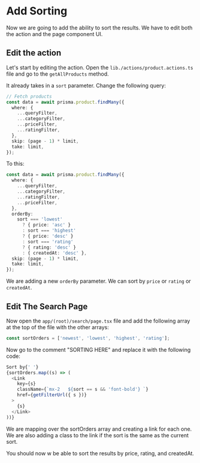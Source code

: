 # Add Sorting

Now we are going to add the ability to sort the results. We have to edit both the action and the page component UI.

## Edit the action

Let's start by editing the action. Open the `lib./actions/product.actions.ts` file and go to the `getAllProducts` method.

It already takes in a `sort` parameter. Change the following query:

```ts
// Fetch products
const data = await prisma.product.findMany({
  where: {
    ...queryFilter,
    ...categoryFilter,
    ...priceFilter,
    ...ratingFilter,
  },
  skip: (page - 1) * limit,
  take: limit,
});
```

To this:

```ts
const data = await prisma.product.findMany({
  where: {
    ...queryFilter,
    ...categoryFilter,
    ...ratingFilter,
    ...priceFilter,
  },
  orderBy:
    sort === 'lowest'
      ? { price: 'asc' }
      : sort === 'highest'
      ? { price: 'desc' }
      : sort === 'rating'
      ? { rating: 'desc' }
      : { createdAt: 'desc' },
  skip: (page - 1) * limit,
  take: limit,
});
```

We are adding a new `orderBy` parameter. We can sort by `price` or `rating` or `createdAt`.

## Edit The Search Page

Now open the `app/(root)/search/page.tsx` file and add the following array at the top of the file with the other arrays:

```ts
const sortOrders = ['newest', 'lowest', 'highest', 'rating'];
```

Now go to the comment "SORTING HERE" and replace it with the following code:

```ts
Sort by{' '}
{sortOrders.map((s) => (
  <Link
    key={s}
    className={`mx-2   ${sort == s && 'font-bold'} `}
    href={getFilterUrl({ s })}
  >
    {s}
  </Link>
))}
```

We are mapping over the sortOrders array and creating a link for each one. We are also adding a class to the link if the sort is the same as the current sort.

You should now w be able to sort the results by price, rating, and createdAt.
